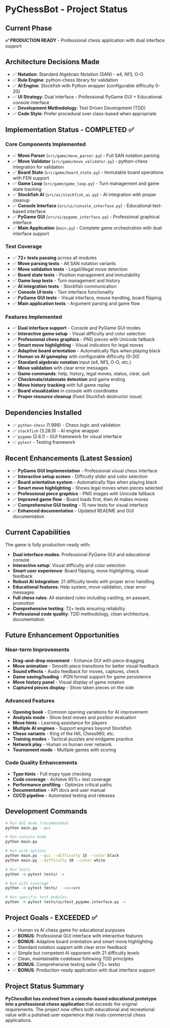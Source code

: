 # PyChessBot - Project Status

## Current Phase
**✅ PRODUCTION READY** - Professional chess application with dual interface support

## Architecture Decisions Made
- ✅ **Notation**: Standard Algebraic Notation (SAN) - e4, Nf3, O-O
- ✅ **Rule Engine**: python-chess library for validation
- ✅ **AI Engine**: Stockfish with Python wrapper (configurable difficulty 0-20)
- ✅ **UI Strategy**: Dual interface - Professional PyGame GUI + Educational console interface
- ✅ **Development Methodology**: Test Driven Development (TDD)
- ✅ **Code Style**: Prefer procedural over class-based when appropriate

## Implementation Status - COMPLETED ✅

### Core Components Implemented
- ✅ **Move Parser** (`src/game/move_parser.py`) - Full SAN notation parsing
- ✅ **Move Validator** (`src/game/move_validator.py`) - python-chess integration for validation
- ✅ **Board State** (`src/game/board_state.py`) - Immutable board operations with FEN support
- ✅ **Game Loop** (`src/game/game_loop.py`) - Turn management and game state tracking
- ✅ **Stockfish AI** (`src/ai/stockfish_ai.py`) - AI integration with proper cleanup
- ✅ **Console Interface** (`src/ui/console_interface.py`) - Educational text-based interface
- ✅ **PyGame GUI** (`src/ui/pygame_interface.py`) - Professional graphical interface
- ✅ **Main Application** (`main.py`) - Complete game orchestration with dual interface support

### Test Coverage
- ✅ **72+ tests passing** across all modules
- ✅ **Move parsing tests** - All SAN notation variants
- ✅ **Move validation tests** - Legal/illegal move detection
- ✅ **Board state tests** - Position management and immutability
- ✅ **Game loop tests** - Turn management and history
- ✅ **AI integration tests** - Stockfish communication
- ✅ **Console UI tests** - Text interface functionality
- ✅ **PyGame GUI tests** - Visual interface, mouse handling, board flipping
- ✅ **Main application tests** - Argument parsing and game flow

### Features Implemented
- ✅ **Dual interface support** - Console and PyGame GUI modes
- ✅ **Interactive game setup** - Visual difficulty and color selection
- ✅ **Professional chess graphics** - PNG pieces with Unicode fallback
- ✅ **Smart move highlighting** - Visual indicators for legal moves
- ✅ **Adaptive board orientation** - Automatically flips when playing black
- ✅ **Human vs AI gameplay** with configurable difficulty (0-20)
- ✅ **Standard algebraic notation** input (e4, Nf3, O-O, etc.)
- ✅ **Move validation** with clear error messages
- ✅ **Game commands**: help, history, legal moves, status, clear, quit
- ✅ **Checkmate/stalemate detection** and game ending
- ✅ **Move history tracking** with full game replay
- ✅ **Board visualization** in console with coordinates
- ✅ **Proper resource cleanup** (fixed Stockfish destructor issue)

## Dependencies Installed
- ✅ `python-chess` (1.999) - Chess logic and validation
- ✅ `stockfish` (3.28.0) - AI engine wrapper  
- ✅ `pygame` (2.6.1) - GUI framework for visual interface
- ✅ `pytest` - Testing framework

## Recent Enhancements (Latest Session)
- ✅ **PyGame GUI Implementation** - Professional visual chess interface
- ✅ **Interactive setup screen** - Difficulty slider and color selection
- ✅ **Board orientation system** - Automatically flips when playing black
- ✅ **Smart move highlighting** - Shows legal moves when pieces selected
- ✅ **Professional piece graphics** - PNG images with Unicode fallback
- ✅ **Improved game flow** - Board loads first, then AI makes moves
- ✅ **Comprehensive GUI testing** - 15 new tests for visual interface
- ✅ **Enhanced documentation** - Updated README and GUI documentation

## Current Capabilities
The game is fully production-ready with:
- **Dual interface modes**: Professional PyGame GUI and educational console
- **Interactive setup**: Visual difficulty and color selection
- **Smart user experience**: Board flipping, move highlighting, visual feedback
- **Robust AI integration**: 21 difficulty levels with proper error handling
- **Educational features**: Help system, move validation, clear error messages
- **Full chess rules**: All standard rules including castling, en passant, promotion
- **Comprehensive testing**: 72+ tests ensuring reliability
- **Professional code quality**: TDD methodology, clean architecture, documentation

## Future Enhancement Opportunities

### Near-term Improvements
- **Drag-and-drop movement** - Enhance GUI with piece dragging
- **Move animation** - Smooth piece transitions for better visual feedback
- **Sound effects** - Audio feedback for moves, captures, check
- **Game saving/loading** - PGN format support for game persistence
- **Move history panel** - Visual display of game notation
- **Captured pieces display** - Show taken pieces on the side

### Advanced Features  
- **Opening book** - Common opening variations for AI improvement
- **Analysis mode** - Show best moves and position evaluation
- **Move hints** - Learning assistance for players
- **Multiple AI engines** - Support engines beyond Stockfish
- **Chess variants** - King of the Hill, Chess960, etc.
- **Training modes** - Tactical puzzles and endgame practice
- **Network play** - Human vs human over network
- **Tournament mode** - Multiple games with scoring

### Code Quality Enhancements
- **Type hints** - Full mypy type checking
- **Code coverage** - Achieve 95%+ test coverage
- **Performance profiling** - Optimize critical paths
- **Documentation** - API docs and user manual
- **CI/CD pipeline** - Automated testing and releases

## Development Commands
```bash
# Run GUI mode (recommended)
python main.py --gui

# Run console mode
python main.py

# Run with options
python main.py --gui --difficulty 15 --color black
python main.py --difficulty 10 --color white

# Run tests
python -m pytest tests/ -v

# Run with coverage
python -m pytest tests/ --cov=src

# Run specific test modules
python -m pytest tests/ui/test_pygame_interface.py -v
```

## Project Goals - EXCEEDED ✅
- ✅ Human vs AI chess game for educational purposes
- ✅ **BONUS**: Professional GUI interface with interactive features
- ✅ **BONUS**: Adaptive board orientation and smart move highlighting  
- ✅ Standard notation support with clear error feedback
- ✅ Simple but competent AI opponent with 21 difficulty levels
- ✅ Clean, maintainable codebase following TDD principles
- ✅ **BONUS**: Comprehensive testing suite (72+ tests)
- ✅ **BONUS**: Production-ready application with dual interface support

## Project Status Summary
**PyChessBot has evolved from a console-based educational prototype into a professional chess application** that exceeds the original requirements. The project now offers both educational and recreational value with a polished user experience that rivals commercial chess applications.